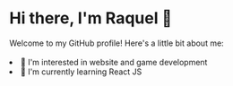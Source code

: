 <h1>Hi there, I'm Raquel 👋</h1>
Welcome to my GitHub profile! Here's a little bit about me:</br></br>

<li>👀 I'm interested in website and game development</li>
<li>🌱 I'm currently learning React JS</li>
